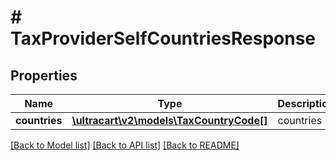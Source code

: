 # # TaxProviderSelfCountriesResponse

## Properties

Name | Type | Description | Notes
------------ | ------------- | ------------- | -------------
**countries** | [**\ultracart\v2\models\TaxCountryCode[]**](TaxCountryCode.md) | countries | [optional]

[[Back to Model list]](../../README.md#models) [[Back to API list]](../../README.md#endpoints) [[Back to README]](../../README.md)
